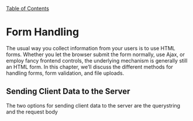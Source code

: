 [Table of Contents](README.md)

# Form Handling

The usual way you collect information from your users is to use HTML forms. Whether you let the browser submit the form normally, use Ajax, or employ fancy frontend controls, the underlying mechanism is generally still an HTML form. In this chapter, we’ll discuss the different methods for handling forms, form validation, and file uploads.

## Sending Client Data to the Server

The two options for sending client data to the server are the querystring and the request body